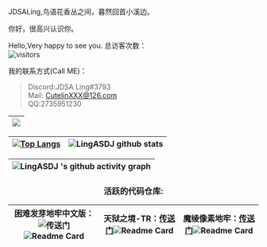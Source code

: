 JDSALing,鸟语花香丛之间，暮然回首小溪边。

你好，很高兴认识你。

Hello,Very happy to see you.
总访客次数：  
![visitors](https://visitor-badge.glitch.me/badge?page_id=LingASDJ.LingASDJ)

我的联系方式(Call ME)： 
> Discord:JDSA Ling#3793  
> Mail: CutelinXXX@126.com  
> QQ:2735951230  
<div align="center">

|<img src="https://github-readme-streak-stats.herokuapp.com?user=dongyuanwai&theme=onedark&date_format=M%20j%5B%2C%20Y%5D"/>
|-
  
|[![Top Langs](https://github-readme-stats.vercel.app/api/top-langs/?username=LingASDJ&hide=java,css,html,shell&layout=compact&show_icons=true&title_color=fff&icon_color=ffff00&text_color=00ffff&bg_color=000)](https://github.com/anuraghazra/github-readme-stats)|![LingASDJ github stats](https://github-readme-stats.vercel.app/api/?username=LingASDJ&show_icons=true&title_color=fff&icon_color=ffff00&text_color=00ffff&bg_color=000)
|-|-

|![LingASDJ 's github activity graph](https://activity-graph.herokuapp.com/graph?username=LingASDJ&theme=vue)
|-


### 活跃的代码仓库:
困难发芽地牢中文版：![传送门](https://github.com/LingASDJ/harder-sprouted-pd)![Readme Card](https://github-readme-stats.vercel.app/api/pin/?username=LingASDJ&repo=harder-sprouted-pd&show_icons=true&title_color=fff&icon_color=ffff00&text_color=00ffff&bg_color=000)|天狱之境-TR：[传送门](https://github.com/LingASDJ/SkyHell)![Readme Card](https://github-readme-stats.vercel.app/api/pin/?username=LingASDJ&repo=SkyHell&show_icons=true&title_color=fff&icon_color=ffff00&text_color=00ffff&bg_color=000)|魔绫像素地牢：[传送门](https://github.com/AnsdoShip/Magic-Ling-Pixel-Dungeon)![Readme Card](https://github-readme-stats.vercel.app/api/pin/?username=AnsdoShip&repo=magic-ling-pixel-dungeon-part2&show_icons=true&title_color=fff&icon_color=ffff00&text_color=00ffff&bg_color=000)
|-|-|-
  
 </div>  
